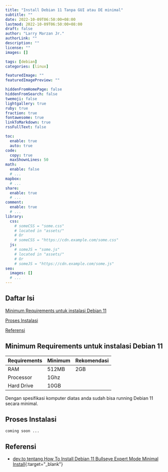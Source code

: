 ```yaml
---
title: "Install Debian 11 Tanpa GUI atau DE minimal"
subtitle: ""
date: 2022-10-09T06:50:00+08:00
lastmod: 2022-10-09T06:50:00+08:00
draft: false 
author: "Larry Marzan Jr."
authorLink: ""
description: ""
license: ""
images: []

tags: [debian]
categories: [linux]

featuredImage: ""
featuredImagePreview: ""

hiddenFromHomePage: false
hiddenFromSearch: false
twemoji: false
lightgallery: true
ruby: true
fraction: true
fontawesome: true
linkToMarkdown: true
rssFullText: false

toc:
  enable: true
  auto: true
code:
  copy: true
  maxShownLines: 50
math:
  enable: false
  # ...
mapbox:
  # ...
share:
  enable: true
  # ...
comment:
  enable: true
  # ...
library:
  css:
    # someCSS = "some.css"
    # located in "assets/"
    # Or
    # someCSS = "https://cdn.example.com/some.css"
  js:
    # someJS = "some.js"
    # located in "assets/"
    # Or
    # someJS = "https://cdn.example.com/some.js"
seo:
  images: []
  # ...
---
```


## Daftar Isi  
[Minimum Requirements untuk instalasi Debian 11](#requirements)

[Proses Instalasi](#installation)

[Referensi](#reference)



<a name="requirements"/>

## Minimum Requirements untuk instalasi Debian 11

| Requirements | Minimum | Rekomendasi |
| ------------ | ------- | ----------- |
| RAM          | 512MB   | 2GB         |
| Processor    | 1Ghz    |             |
| Hard Drive   | 10GB    |             |

Dengan spesifikasi komputer diatas anda sudah bisa running Debian 11 secara minimal.

<a name="installation"/>

## Proses Instalasi

```
coming soon ...
```

<a name="reference"/>

## Referensi
- [dev.to tentang How To Install Debian 11 Bullseye Expert Mode Minimal Install](https://dev.to/brandonwallace/how-to-install-debian-11-bullseye-expert-mode-minimal-install-10pd){:target="_blank"}
